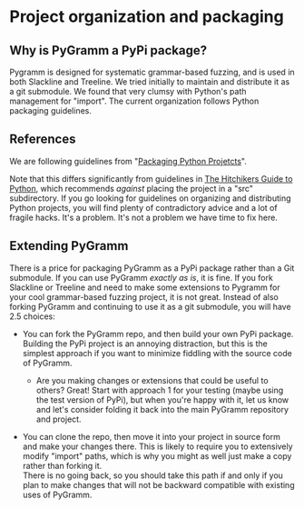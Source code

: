 # Project organization and packaging

## Why is PyGramm a PyPi package? 

Pygramm is designed for systematic grammar-based fuzzing, and is 
used in both Slackline and Treeline.  We tried initially to maintain 
and distribute it as a git submodule.  We found that very clumsy 
with Python's path management for "import".  The current 
organization follows Python packaging guidelines. 

## References

We are following guidelines from
"[Packaging Python Projetcts](
https://packaging.python.org/en/latest/tutorials/packaging-projects/)".

Note that this differs significantly from guidelines in
[The Hitchikers Guide to Python](
https://docs.python-guide.org/writing/structure/),
which recommends _against_ placing the project in a "src" 
subdirectory. If you go looking for guidelines on organizing and 
distributing Python projects, you will find plenty of contradictory 
advice and a lot of fragile hacks.  It's a problem. It's not a 
problem we have time to fix here. 

## Extending PyGramm

There is a price for packaging PyGramm as a PyPi package rather than 
a Git submodule. If you can use PyGramm _exactly as is_, it is fine. 
If you fork Slackline or Treeline and need to make some extensions 
to Pygramm for your cool grammar-based fuzzing project, it is not 
great.  Instead of also forking PyGramm and continuing to use it as 
a git submodule, you will have 2.5 choices: 

- You can fork the PyGramm repo, and then build your own PyPi 
  package.  Building the PyPi project is an annoying distraction, 
  but this is the simplest approach if you want to minimize fiddling 
  with the source code of PyGramm.

    - Are you making changes or extensions that could be useful to 
      others?  Great!  Start with approach 1 for your testing
     (maybe using the test version of PyPi), but 
      when you're happy with it, let us know and let's consider folding
      it back into the main PyGramm repository and project.

- You can clone the repo, then move it into your project in 
     source form and make your changes there.  This is likely to 
     require you to extensively modify "import" paths, which is why 
     you might as well just make a copy rather than forking it.  
     There is no going back, so you should take this path if and only
     if you plan to make changes that will not be backward compatible
     with existing uses of PyGramm. 



  
